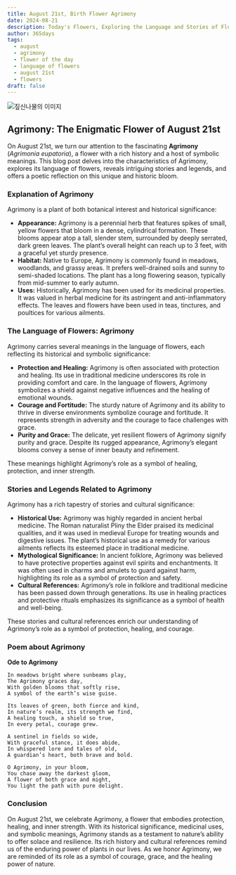 ```yaml
---
title: August 21st, Birth Flower Agrimony
date: 2024-08-21
description: Today's Flowers, Exploring the Language and Stories of Flowers Agrimony
author: 365days
tags:
  - august
  - agrimony
  - flower of the day
  - language of flowers
  - august 21st
  - flowers
draft: false
---
```


![짚신나물의 이미지](https://cdn.pixabay.com/photo/2020/06/28/14/37/agrimony-flower-5349515_1280.jpg#center)


## Agrimony: The Enigmatic Flower of August 21st

On August 21st, we turn our attention to the fascinating **Agrimony** (*Agrimonia eupatoria*), a flower with a rich history and a host of symbolic meanings. This blog post delves into the characteristics of Agrimony, explores its language of flowers, reveals intriguing stories and legends, and offers a poetic reflection on this unique and historic bloom.

### Explanation of Agrimony

Agrimony is a plant of both botanical interest and historical significance:

- **Appearance:** Agrimony is a perennial herb that features spikes of small, yellow flowers that bloom in a dense, cylindrical formation. These blooms appear atop a tall, slender stem, surrounded by deeply serrated, dark green leaves. The plant’s overall height can reach up to 3 feet, with a graceful yet sturdy presence.
- **Habitat:** Native to Europe, Agrimony is commonly found in meadows, woodlands, and grassy areas. It prefers well-drained soils and sunny to semi-shaded locations. The plant has a long flowering season, typically from mid-summer to early autumn.
- **Uses:** Historically, Agrimony has been used for its medicinal properties. It was valued in herbal medicine for its astringent and anti-inflammatory effects. The leaves and flowers have been used in teas, tinctures, and poultices for various ailments.

### The Language of Flowers: Agrimony

Agrimony carries several meanings in the language of flowers, each reflecting its historical and symbolic significance:

- **Protection and Healing:** Agrimony is often associated with protection and healing. Its use in traditional medicine underscores its role in providing comfort and care. In the language of flowers, Agrimony symbolizes a shield against negative influences and the healing of emotional wounds.
- **Courage and Fortitude:** The sturdy nature of Agrimony and its ability to thrive in diverse environments symbolize courage and fortitude. It represents strength in adversity and the courage to face challenges with grace.
- **Purity and Grace:** The delicate, yet resilient flowers of Agrimony signify purity and grace. Despite its rugged appearance, Agrimony’s elegant blooms convey a sense of inner beauty and refinement.

These meanings highlight Agrimony’s role as a symbol of healing, protection, and inner strength.

### Stories and Legends Related to Agrimony

Agrimony has a rich tapestry of stories and cultural significance:

- **Historical Use:** Agrimony was highly regarded in ancient herbal medicine. The Roman naturalist Pliny the Elder praised its medicinal qualities, and it was used in medieval Europe for treating wounds and digestive issues. The plant’s historical use as a remedy for various ailments reflects its esteemed place in traditional medicine.
- **Mythological Significance:** In ancient folklore, Agrimony was believed to have protective properties against evil spirits and enchantments. It was often used in charms and amulets to guard against harm, highlighting its role as a symbol of protection and safety.
- **Cultural References:** Agrimony’s role in folklore and traditional medicine has been passed down through generations. Its use in healing practices and protective rituals emphasizes its significance as a symbol of health and well-being.

These stories and cultural references enrich our understanding of Agrimony’s role as a symbol of protection, healing, and courage.

### Poem about Agrimony

**Ode to Agrimony**

	In meadows bright where sunbeams play,
	The Agrimony graces day,
	With golden blooms that softly rise,
	A symbol of the earth’s wise guise.
	
	Its leaves of green, both fierce and kind,
	In nature’s realm, its strength we find,
	A healing touch, a shield so true,
	In every petal, courage grew.
	
	A sentinel in fields so wide,
	With graceful stance, it does abide,
	In whispered lore and tales of old,
	A guardian’s heart, both brave and bold.
	
	O Agrimony, in your bloom,
	You chase away the darkest gloom,
	A flower of both grace and might,
	You light the path with pure delight.

### Conclusion

On August 21st, we celebrate Agrimony, a flower that embodies protection, healing, and inner strength. With its historical significance, medicinal uses, and symbolic meanings, Agrimony stands as a testament to nature’s ability to offer solace and resilience. Its rich history and cultural references remind us of the enduring power of plants in our lives. As we honor Agrimony, we are reminded of its role as a symbol of courage, grace, and the healing power of nature.